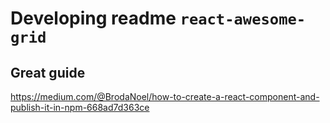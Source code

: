 # Developing readme `react-awesome-grid`

## Great guide
<https://medium.com/@BrodaNoel/how-to-create-a-react-component-and-publish-it-in-npm-668ad7d363ce>